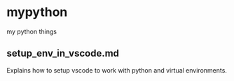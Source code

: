 # mypython
my python things

## setup_env_in_vscode.md

Explains how to setup vscode to work with python and virtual environments.
